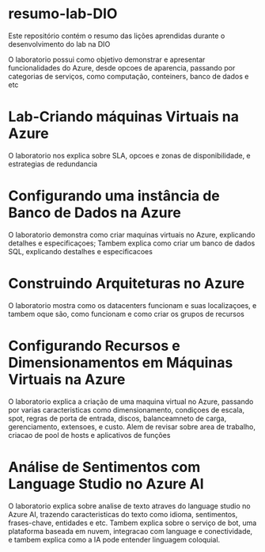 # resumo-lab-DIO
Este repositório contém o resumo das lições aprendidas durante o desenvolvimento do lab na DIO

O laboratorio possui como objetivo demonstrar e apresentar funcionalidades do Azure, desde opcoes de aparencia, passando por categorias de serviços, como computação, conteiners, banco de dados e etc


# Lab-Criando máquinas Virtuais na Azure
O laboratorio nos explica sobre SLA, opcoes e zonas de disponibilidade, e estrategias de redundancia

# Configurando uma instância de Banco de Dados na Azure
O laboratorio demonstra como criar maquinas virtuais no Azure, explicando detalhes e especificaçoes; Tambem explica como criar um banco de dados SQL, explicando destalhes e especificacoes

# Construindo Arquiteturas no Azure
O laboratorio mostra como os datacenters funcionam e suas localizaçoes, e tambem oque são, como funcionam e como criar os grupos de recursos

# Configurando Recursos e Dimensionamentos em Máquinas Virtuais na Azure
O laboratorio explica a criação de uma maquina virtual no Azure, passando por varias caracteristicas como dimensionamento, condiçoes de escala, spot, regras de
porta de entrada, discos, balanceamneto de carga, gerenciamento, extensoes, e custo. Alem de revisar sobre area de trabalho, criacao de pool de hosts e 
aplicativos de funções

# Análise de Sentimentos com Language Studio no Azure AI
O laboratorio explica sobre analise de texto atraves do language studio no Azure AI, trazendo caracteristicas do texto como idioma, sentimentos, frases-chave,
entidades e etc. Tambem explica sobre o serviço de bot, uma plataforma baseada em nuvem, integracao com language e conectividade, e tambem explica como a IA 
pode entender linguagem coloquial.
